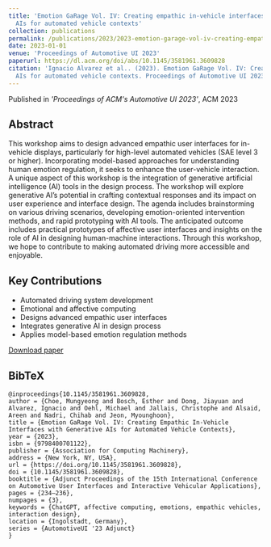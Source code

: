 ```yaml
---
title: 'Emotion GaRage Vol. IV: Creating empathic in-vehicle interfaces with generative
  AIs for automated vehicle contexts'
collection: publications
permalink: /publications/2023/2023-emotion-garage-vol-iv-creating-empathic-in-vehicle
date: 2023-01-01
venue: 'Proceedings of Automotive UI 2023'
paperurl: https://dl.acm.org/doi/abs/10.1145/3581961.3609828
citation: 'Ignacio Alvarez et al.. (2023). Emotion GaRage Vol. IV: Creating empathic in-vehicle interfaces with generative
  AIs for automated vehicle contexts. Proceedings of Automotive UI 2023.'
---
```


Published in *'Proceedings of ACM's Automotive UI 2023'*, ACM 2023

## Abstract

This workshop aims to design advanced empathic user interfaces for in-vehicle displays, particularly for high-level automated vehicles (SAE level 3 or higher). Incorporating model-based approaches for understanding human emotion regulation, it seeks to enhance the user-vehicle interaction. A unique aspect of this workshop is the integration of generative artificial intelligence (AI) tools in the design process. The workshop will explore generative AI’s potential in crafting contextual responses and its impact on user experience and interface design. The agenda includes brainstorming on various driving scenarios, developing emotion-oriented intervention methods, and rapid prototyping with AI tools. The anticipated outcome includes practical prototypes of affective user interfaces and insights on the role of AI in designing human-machine interactions. Through this workshop, we hope to contribute to making automated driving more accessible and enjoyable.

## Key Contributions

* Automated driving system development
* Emotional and affective computing
* Designs advanced empathic user interfaces
* Integrates generative AI in design process
* Applies model-based emotion regulation methods

[Download paper](https://dl.acm.org/doi/abs/10.1145/3581961.3609828)

## BibTeX

```
@inproceedings{10.1145/3581961.3609828,
author = {Choe, Mungyeong and Bosch, Esther and Dong, Jiayuan and Alvarez, Ignacio and Oehl, Michael and Jallais, Christophe and Alsaid, Areen and Nadri, Chihab and Jeon, Myounghoon},
title = {Emotion GaRage Vol. IV: Creating Empathic In-Vehicle Interfaces with Generative AIs for Automated Vehicle Contexts},
year = {2023},
isbn = {9798400701122},
publisher = {Association for Computing Machinery},
address = {New York, NY, USA},
url = {https://doi.org/10.1145/3581961.3609828},
doi = {10.1145/3581961.3609828},
booktitle = {Adjunct Proceedings of the 15th International Conference on Automotive User Interfaces and Interactive Vehicular Applications},
pages = {234–236},
numpages = {3},
keywords = {ChatGPT, affective computing, emotions, empathic vehicles, interaction design},
location = {Ingolstadt, Germany},
series = {AutomotiveUI '23 Adjunct}
}
```